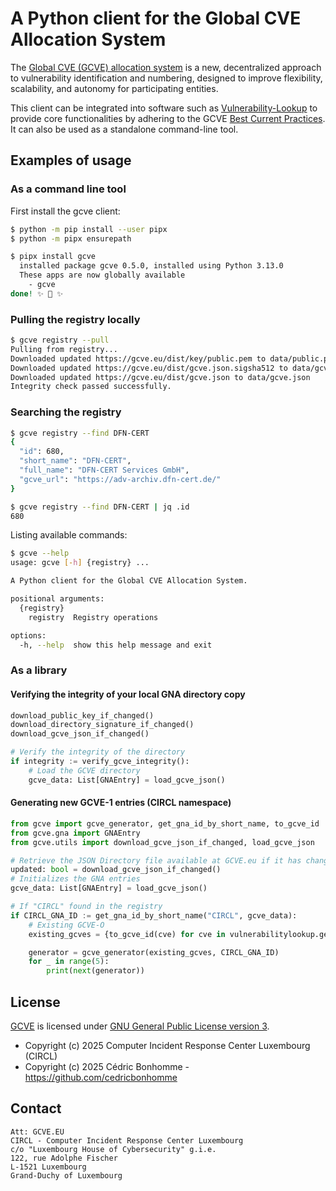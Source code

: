 # A Python client for the Global CVE Allocation System

The [Global CVE (GCVE) allocation system](https://gcve.eu) is a new, decentralized approach to vulnerability identification and numbering, designed to improve flexibility, scalability, and autonomy for participating entities.

This client can be integrated into software such as
[Vulnerability-Lookup](https://github.com/vulnerability-lookup/vulnerability-lookup)
to provide core functionalities by adhering to the GCVE
[Best Current Practices](https://gcve.eu/bcp/).  
It can also be used as a standalone command-line tool.


## Examples of usage

### As a command line tool

First install the gcve client:

```bash
$ python -m pip install --user pipx
$ python -m pipx ensurepath

$ pipx install gcve
  installed package gcve 0.5.0, installed using Python 3.13.0
  These apps are now globally available
    - gcve
done! ✨ 🌟 ✨
```

### Pulling the registry locally

```bash
$ gcve registry --pull
Pulling from registry...
Downloaded updated https://gcve.eu/dist/key/public.pem to data/public.pem
Downloaded updated https://gcve.eu/dist/gcve.json.sigsha512 to data/gcve.json.sigsha512
Downloaded updated https://gcve.eu/dist/gcve.json to data/gcve.json
Integrity check passed successfully.
```

### Searching the registry

```bash
$ gcve registry --find DFN-CERT
{
  "id": 680,
  "short_name": "DFN-CERT",
  "full_name": "DFN-CERT Services GmbH",
  "gcve_url": "https://adv-archiv.dfn-cert.de/"
}

$ gcve registry --find DFN-CERT | jq .id
680
```

Listing available commands:

```bash
$ gcve --help
usage: gcve [-h] {registry} ...

A Python client for the Global CVE Allocation System.

positional arguments:
  {registry}
    registry  Registry operations

options:
  -h, --help  show this help message and exit
```


### As a library

#### Verifying the integrity of your local GNA directory copy

```python
download_public_key_if_changed()
download_directory_signature_if_changed()
download_gcve_json_if_changed()

# Verify the integrity of the directory
if integrity := verify_gcve_integrity():
    # Load the GCVE directory
    gcve_data: List[GNAEntry] = load_gcve_json()
```

#### Generating new GCVE-1 entries (CIRCL namespace)

```python
from gcve import gcve_generator, get_gna_id_by_short_name, to_gcve_id
from gcve.gna import GNAEntry
from gcve.utils import download_gcve_json_if_changed, load_gcve_json

# Retrieve the JSON Directory file available at GCVE.eu if it has changed
updated: bool = download_gcve_json_if_changed()
# Initializes the GNA entries
gcve_data: List[GNAEntry] = load_gcve_json()

# If "CIRCL" found in the registry
if CIRCL_GNA_ID := get_gna_id_by_short_name("CIRCL", gcve_data):
    # Existing GCVE-O
    existing_gcves = {to_gcve_id(cve) for cve in vulnerabilitylookup.get_all_ids()}

    generator = gcve_generator(existing_gcves, CIRCL_GNA_ID)
    for _ in range(5):
        print(next(generator))
```


## License

[GCVE](https://github.com/gcve-eu/gcve) is licensed under
[GNU General Public License version 3](https://www.gnu.org/licenses/gpl-3.0.html).


- Copyright (c) 2025 Computer Incident Response Center Luxembourg (CIRCL)
- Copyright (c) 2025 Cédric Bonhomme - https://github.com/cedricbonhomme


## Contact

~~~
Att: GCVE.EU
CIRCL - Computer Incident Response Center Luxembourg
c/o "Luxembourg House of Cybersecurity" g.i.e.
122, rue Adolphe Fischer
L-1521 Luxembourg
Grand-Duchy of Luxembourg
~~~
